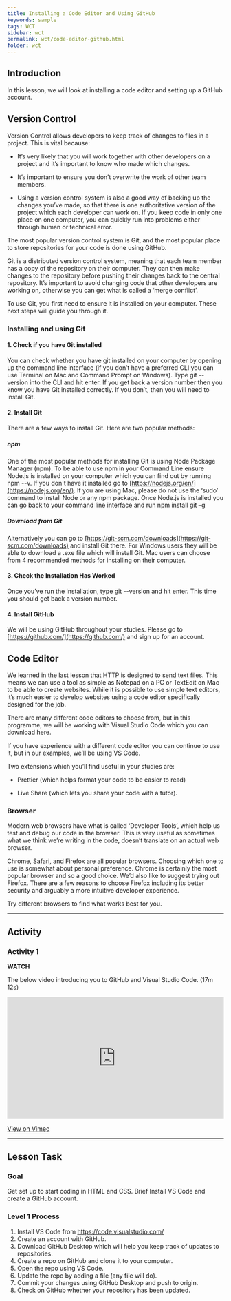 ```yaml
---
title: Installing a Code Editor and Using GitHub
keywords: sample
tags: WCT
sidebar: wct
permalink: wct/code-editor-github.html
folder: wct
---
```


## Introduction

In this lesson, we will look at installing a code editor and setting up a GitHub account.

## Version Control

Version Control allows developers to keep track of changes to files in a project. This is vital because:

- It’s very likely that you will work together with other developers on a project and it’s important to know who made which changes.

- It’s important to ensure you don’t overwrite the work of other team members.

- Using a version control system is also a good way of backing up the changes you’ve made, so that there is one authoritative version of the project which each developer can work on. If you keep code in only one place on one computer, you can quickly run into problems either through human or technical error.

The most popular version control system is Git, and the most popular place to store repositories for your code is done using GitHub.

Git is a distributed version control system, meaning that each team member has a copy of the repository on their computer. They can then make changes to the repository before pushing their changes back to the central repository. It’s important to avoid changing code that other developers are working on, otherwise you can get what is called a ‘merge conflict’.

To use Git, you first need to ensure it is installed on your computer. These next steps will guide you through it.

### Installing and using Git

#### 1. Check if you have Git installed

You can check whether you have git installed on your computer by opening up the command line interface (if you don’t have a preferred CLI you can use Terminal on Mac and Command Prompt on Windows). Type git --version into the CLI and hit enter. If you get back a version number then you know you have Git installed correctly. If you don’t, then you will need to install Git.

#### 2. Install Git

There are a few ways to install Git. Here are two popular methods:

##### npm

One of the most popular methods for installing Git is using Node Package Manager (npm). To be able to use npm in your Command Line ensure Node.js is installed on your computer which you can find out by running npm --v. If you don't have it installed go to [https://nodejs.org/en/](https://nodejs.org/en/). If you are using Mac, please do not use the ‘sudo’ command to install Node or any npm package. Once Node.js is installed you can go back to your command line interface and run npm install git –g

##### Download from Git

Alternatively you can go to [https://git-scm.com/downloads](https://git-scm.com/downloads) and install Git there. For Windows users they will be able to download a .exe file which will install Git. Mac users can choose from 4 recommended methods for installing on their computer.

#### 3. Check the Installation Has Worked

Once you’ve run the installation, type git --version and hit enter. This time you should get back a version number.

#### 4. Install GitHub

We will be using GitHub throughout your studies. Please go to [https://github.com/](https://github.com/) and sign up for an account.

## Code Editor

We learned in the last lesson that HTTP is designed to send text files. This means we can use a tool as simple as Notepad on a PC or TextEdit on Mac to be able to create websites. While it is possible to use simple text editors, it’s much easier to develop websites using a code editor specifically designed for the job.

There are many different code editors to choose from, but in this programme, we will be working with Visual Studio Code which you can download here.

If you have experience with a different code editor you can continue to use it, but in our examples, we’ll be using VS Code.

Two extensions which you’ll find useful in your studies are:

- Prettier (which helps format your code to be easier to read)

- Live Share (which lets you share your code with a tutor).

### Browser

Modern web browsers have what is called ‘Developer Tools’, which help us test and debug our code in the browser. This is very useful as sometimes what we think we’re writing in the code, doesn’t translate on an actual web browser.

Chrome, Safari, and Firefox are all popular browsers. Choosing which one to use is somewhat about personal preference. Chrome is certainly the most popular browser and so a good choice. We’d also like to suggest trying out Firefox. There are a few reasons to choose Firefox including its better security and arguably a more intuitive developer experience.

Try different browsers to find what works best for you.

<hr>

## Activity

### Activity 1

**WATCH**

The below video introducing you to GitHub and Visual Studio Code. (17m 12s)

<div style="padding:56.25% 0 0 0;position:relative;"><iframe src="https://player.vimeo.com/video/443018346?h=34d1bba250&amp;badge=0&amp;autopause=0&amp;player_id=0&amp;app_id=58479" frameborder="0" allow="autoplay; fullscreen; picture-in-picture" allowfullscreen style="position:absolute;top:0;left:0;width:100%;height:100%;" title="Introduction to GitHub and Visual Studio Code"></iframe></div><script src="https://player.vimeo.com/api/player.js"></script>

[View on Vimeo](https://vimeo.com/443018346/34d1bba250)

<hr>

## Lesson Task

### Goal

Get set up to start coding in HTML and CSS. Brief Install VS Code and create a GitHub account.

### Level 1 Process

1. Install VS Code from https://code.visualstudio.com/
2. Create an account with GitHub.
3. Download GitHub Desktop which will help you keep track of updates to repositories.
4. Create a repo on GitHub and clone it to your computer.
5. Open the repo using VS Code.
6. Update the repo by adding a file (any file will do).
7. Commit your changes using GitHub Desktop and push to origin.
8. Check on GitHub whether your repository has been updated.
